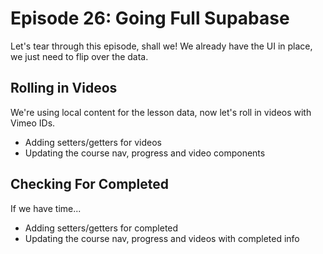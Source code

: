 # Episode 26: Going Full Supabase
Let's tear through this episode, shall we! We already have the UI in place, we just need to flip over the data.

## Rolling in Videos
We're using local content for the lesson data, now let's roll in videos with Vimeo IDs.

 - Adding setters/getters for videos
 - Updating the course nav, progress and video components

## Checking For Completed
If we have time...

 - Adding setters/getters for completed
 - Updating the course nav, progress and videos with completed info





